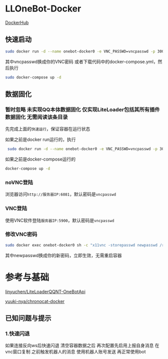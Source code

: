 # LLOneBot-Docker
[DockerHub](https://hub.docker.com/r/mlikiowa/llonebot-docker)
## 快速启动
 ```bash
 sudo docker run -d --name onebot-docker0 -e VNC_PASSWD=vncpasswd -p 3000:3000 -p 5900:5900 -p 6081:6081 -p 3001:3001 -v ${PWD}/LiteLoader/:/opt/QQ/LiteLoader/ mlikiowa/llonebot-docker
 ```
其中vncpasswd换成你的VNC密码
或者下载代码中的docker-compose.yml，然后执行

```bash
sudo docker-compose up -d
```
## 数据固化
### 暂时忽略 未实现QQ本体数据固化 仅实现LiteLoader包括其所有插件数据固化 无需阅读该条目录
先完成上面的`快速运行`，保证容器在运行状态

如果之前是docker run运行的，执行

```bash
 sudo docker run -d --name onebot-docker0 -e VNC_PASSWD=vncpasswd -p 3000:3000 -p 5900:5900 -p 6081:6081 -p 3001:3001 -v ${PWD}/LiteLoader/:/opt/QQ/LiteLoader/ mlikiowa/llonebot-docker
```

如果之前是docker-compose运行的

```bash
docker-compose up -d
```
### noVNC登陆

浏览器访问`http://服务器IP:6081`，默认密码是`vncpasswd`

### VNC登陆

使用VNC软件登陆`服务器IP:5900`，默认密码是`vncpasswd`


### 修改VNC密码

```bash
sudo docker exec onebot-docker0 sh -c "x11vnc -storepasswd newpasswd /root/.vnc/passwd"
```
其中newpasswd换成你的新密码，立即生效，无需重启容器

# 参考与基础
[linyuchen/LiteLoaderQQNT-OneBotApi](https://github.com/linyuchen/LiteLoaderQQNT-OneBotApi)

[yuuki-nya/chronocat-docker](https://github.com/yuuki-nya/chronocat-docker/blob/main/Dockerfile)

## 已知问题与提示
### 1.快速闪退
如果连接反向ws后快速闪退 清空容器数据之后 再次配置先启用上报自身消息 在vnc窗口复制 之前触发机器人的消息 使用机器人账号发送 再正常使用bot
